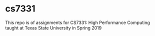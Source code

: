# cs7331

This repo is of assignments for CS7331: High Performance Computing taught at Texas State University in Spring 2019
